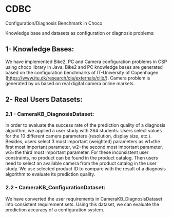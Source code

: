 # CDBC
Configuration/Diagnosis Benchmark in Choco

Knowledge base and datasets as configuration or diagnosis problems:

## 1- Knowledge Bases:
We have implemented Bike2, PC and Camera configuration problems in CSP using choco library in Java. Bike2 and PC knowledge bases are generated based on the configuration benchmarks of IT-University of Copenhagen (https://www.itu.dk/research/cla/externals/clib/). Camera problem is generated by us based on real digital camera online markets.

## 2- Real Users Datasets:

### 2.1 - CameraKB_DiagnosisDataset:
In order to evaluate the success rate of the prediction quality of a diagnosis algorithm, we applied a user study with 264 students.  Users select values for the 10 different camera parameters (resolution, display size, etc.). Besides, users select 3 most important (weighted) parameters as w1=the first most important parameter, w2=the second most important parameter, w3=the third most important parameter. For these inconsistent user constraints, no product can be found in the product catalog. Then users need to select an available camera from the product catalog in the user study.  We use selected product ID to compare with the result of a diagnosis algorithm to evaluate its prediction quality.

### 2.2 - CameraKB_ConfigurationDataset:
We have converted the user requirements in CameraKB_DiagnosisDataset into consistent requirement sets.  Using this dataset, we can evaluate the prediction accuracy of a configuration system.

